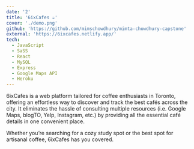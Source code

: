 ```yaml
---
date: '2'
title: '6ixCafes ☕️'
cover: './demo.png'
github: 'https://github.com/mimschowdhury/mimta-chowdhury-capstone'
external: 'https://6ixcafes.netlify.app/'
tech:
  - JavaScript
  - SaSS
  - React
  - MySQL
  - Express
  - Google Maps API
  - Heroku
---
```


6ixCafes is a web platform tailored for coffee enthusiasts in Toronto, offering an effortless way to discover and track the best cafés across the city. It eliminates the hassle of consulting multiple resources (i.e. Google Maps, blogTO, Yelp, Instagram, etc.) by providing all the essential café details in one convenient place. 

Whether you’re searching for a cozy study spot or the best spot for artisanal coffee, 6ixCafes has you covered.